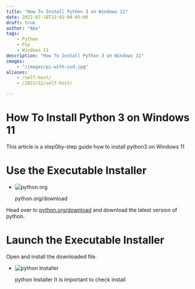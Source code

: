 ```yaml
---
title: "How To Install Python 3 on Windows 11"
date: 2022-07-18T22:41:04-05:00
draft: true
author: "Abe"
tags:
    - Python
    - Pip
    - Windows 11
description: "How To Install Python 3 on Windows 11"
images:
    - "/images/pi-with-ssd.jpg"
aliases: 
    - /self-host/
    - /2021/12/self-host/

---
```

# How To Install Python 3 on Windows 11
This article is a step0by-step guide how to install python3 on Windows 11

# Use the Executable Installer

- ![python.org](/images/python-website.jpg)
    
    python.org/download

Head over to [python.org/download](https://python.org/download)
and download the latest version of python.

# Launch the Executable Installer

Open and install the downloaded file.

- ![python Installer](/images/python-installer.jpg)

    python Installer
It is important to check install
